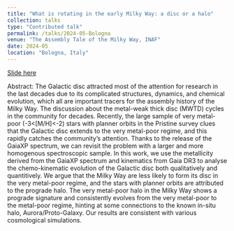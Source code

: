 ```yaml
---
title: "What is rotating in the early Milky Way: a disc or a halo"
collection: talks
type: "Contributed talk"
permalink: /talks/2024-05-Bologna
venue: "The Assembly Tale of the Milky Way, INAF"
date: 2024-05
location: "Bologna, Italy"
---
```


[Slide here](https://Hanyuan0908.github.io/talks/Bologna_20240528.pdf)

Abstract:
The Galactic disc attracted most of the attention for research in the last decades due to its complicated structures, dynamics, and chemical evolution, which all are important tracers for the assembly history of the Milky Way. The discussion about the metal-weak thick disc (MWTD) cycles in the community for decades. Recently, the large sample of very metal-poor (-3<[M/H]<-2) stars with planner orbits in the Pristine survey clues that the Galactic disc extends to the very metal-poor regime, and this rapidly catches the community’s attention. Thanks to the release of the GaiaXP spectrum, we can revisit the problem with a larger and more homogenous spectroscopic sample. In this work, we use the metallicity derived from the GaiaXP spectrum and kinematics from Gaia DR3 to analyse the chemo-kinematic evolution of the Galactic disc both qualitatively and quantitively. We argue that the Milky Way are less likely to form its disc in the very metal-poor regime, and the stars with planner orbits are attributed to the prograde halo. The very metal-poor halo in the Milky Way shows a prograde signature and consistently evolves from the very metal-poor to the metal-poor regime, hinting at some connections to the known in-situ halo, Aurora/Proto-Galaxy. Our results are consistent with various cosmological simulations.

